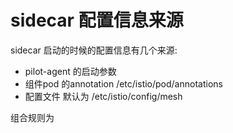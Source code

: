 # sidecar 配置信息来源

sidecar 启动的时候的配置信息有几个来源:

* pilot-agent 的启动参数
* 组件pod 的annotation /etc/istio/pod/annotations
* 配置文件 默认为 /etc/istio/config/mesh

组合规则为



